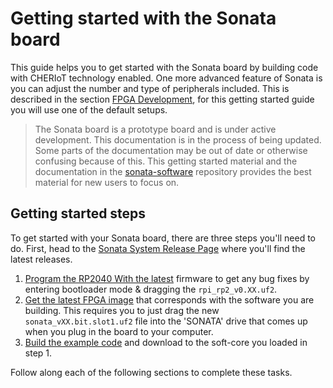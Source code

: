 # Getting started with the Sonata board

This guide helps you to get started with the Sonata board by building code with CHERIoT technology enabled. One more advanced feature of Sonata is you can adjust the number
and type of peripherals included. This is described in the section [FPGA Development](../dev/fpga-development.md), for this getting started guide you will use one of the
default setups.

> The Sonata board is a prototype board and is under active development.
> This documentation is in the process of being updated.
> Some parts of the documentation may be out of date or otherwise confusing because of this.
> This getting started material and the documentation in the [sonata-software](https://lowrisc.github.io/sonata-software/doc/getting-started.html) repository provides the best material for new users to focus on.

## Getting started steps

To get started with your Sonata board, there are three steps you'll need to do. First, head to
the [Sonata System Release Page](https://github.com/lowRISC/sonata-system/releases/) where you'll find the latest releases.

1. [Program the RP2040 With the latest](rp2040-update.md) firmware to get any bug fixes by entering bootloader mode & dragging the `rpi_rp2_v0.XX.uf2`.
2. [Get the latest FPGA image](fpga-update.md) that corresponds with the software you are building. This requires you to just drag the new `sonata_vXX.bit.slot1.uf2` file into the 'SONATA' drive that comes up when you plug in the board to your computer.
3. [Build the example code](building-examples.md) and download to the soft-core you loaded in step 1.

Follow along each of the following sections to complete these tasks.
